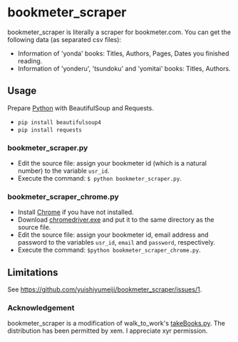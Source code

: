 # bookmeter_scraper
bookmeter_scraper is literally a scraper for bookmeter.com. You can get the following data (as separated csv files):
+ Information of 'yonda' books: Titles, Authors, Pages, Dates you finished reading.
+ Information of 'yonderu', 'tsundoku' and 'yomitai' books: Titles, Authors.
## Usage
Prepare [Python](https://www.python.org/) with BeautifulSoup and Requests.
+ `pip install beautifulsoup4`
+ `pip install requests`

### bookmeter_scraper.py
+ Edit the source file: assign your bookmeter id (which is a natural number) to the variable `usr_id`.
+ Execute the command: `$ python bookmeter_scraper.py`.
### bookmeter_scraper_chrome.py
+ Install [Chrome](https://www.google.com/intl/ja/chrome/) if you have not installed.
+ Download [chromedriver.exe](http://chromedriver.chromium.org/downloads) and put it to the same directory as the source file.
+ Edit the source file: assign your bookmeter id, email address and password to the variables `usr_id`, `email` and `password`, respectively.
+ Execute the command: `$python bookmeter_scraper_chrome.py`.
## Limitations
See https://github.com/yuishiyumeiji/bookmeter_scraper/issues/1.

### Acknowledgement
bookmeter_scraper is a modification of walk_to_work's [takeBooks.py](https://qiita.com/walk_to_work/items/6b0f3c6de25921a11d7b). The distribution has been permitted by xem. I appreciate xyr permission.
